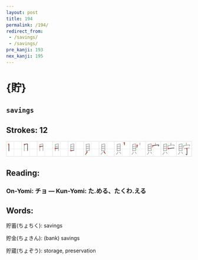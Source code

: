 ```yaml
---
layout: post
title: 194
permalink: /194/
redirect_from:
 - /savings/
 - /savings/
pre_kanji: 193
nex_kanji: 195
---
```


# {貯}

## `savings`

## Strokes: 12

<div class="stroke"><img src="../images/E8B2AF.png" /></div>

## Reading:

### On-Yomi: チョ &mdash; Kun-Yomi: た.める、たくわ.える

## Words:

貯蓄(ちょちく): savings

貯金(ちょきん): (bank) savings

貯蔵(ちょぞう): storage, preservation
